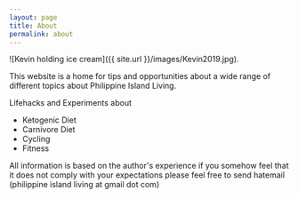 ```yaml
---
layout: page
title: About
permalink: about
---
```

![Kevin holding ice cream]({{ site.url }}/images/Kevin2019.jpg).

This website is a home for tips and opportunities about a wide range of different topics about Philippine Island Living.

Lifehacks and Experiments about

- Ketogenic Diet
- Carnivore Diet
- Cycling
- Fitness


All information is based on the author's experience if you somehow feel that it does not comply with your expectations please feel free to send hatemail (philippine island living at gmail dot com)
